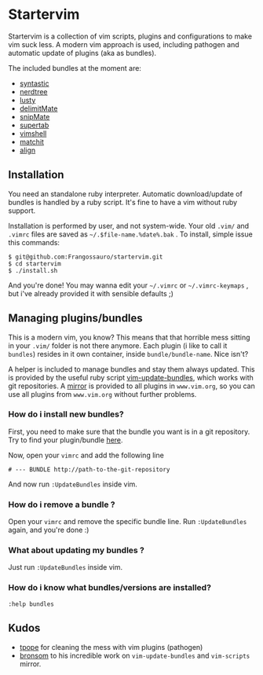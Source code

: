 Startervim
==========

Startervim is a collection of vim scripts, plugins and configurations to make vim suck less. A modern vim
approach is used, including pathogen and automatic update of plugins (aka as bundles).

The included bundles at the moment are:

* [syntastic](http://github.com/scrooloose/syntastic)
* [nerdtree](http://github.com/scrooloose/nerdtree)
* [lusty](http://github.com/sjbach/lusty)
* [delimitMate](http://github.com/Raimondi/delimitMate)
* [snipMate](http://github.com/msanders/snipmate.vim)
* [supertab](http://github.com/ervandew/supertab)
* [vimshell](http://github.com/Shougo/vimshell)
* [matchit](http://github.com/edsono/vim-matchit)
* [align](http://github.com/tsaleh/vim-align)

Installation
------------

You need an standalone ruby interpreter. Automatic download/update of bundles is handled by a ruby script.
It's fine to have a vim without ruby support.

Installation is performed by user, and not system-wide. Your old `.vim/` and `.vimrc` files are saved
as `~/.$file-name.%date%.bak` . To install, simple issue this commands:

    $ git@github.com:Frangossauro/startervim.git
    $ cd startervim
    $ ./install.sh

And you're done! You may wanna edit your `~/.vimrc` or `~/.vimrc-keymaps` , but i've already provided it
with sensible defaults ;)

Managing plugins/bundles
------------------------
   
This is a modern vim, you know? This means that that horrible mess sitting in your `.vim/` folder is not
there anymore. Each plugin (i like to call it `bundles`) resides in it own container, inside `bundle/bundle-name`.
Nice isn't? 

A helper is included to manage bundles and stay them always updated. This is provided by the useful ruby
script [vim-update-bundles](http://github.com/bronson/vim-update-bundles), which works with git
repositories. A [mirror](http://github.com/vim-scripts) is provided to all plugins in `www.vim.org`, 
so you can use all plugins from `www.vim.org` without further problems. 

### How do i install new bundles?

First, you need to make sure that the bundle you want is in a git repository. 
Try to find your plugin/bundle [here](http://github.com/vim-scripts).

Now, open your `vimrc` and add the following line

    # --- BUNDLE http://path-to-the-git-repository

And now run `:UpdateBundles` inside vim.

### How do i remove a bundle ?

Open your `vimrc` and remove the specific bundle line. Run `:UpdateBundles` again, and you're 
done :)

### What about updating my bundles ?

Just run `:UpdateBundles` inside vim.

### How do i know what bundles/versions are installed?

    :help bundles

Kudos
-----

* [tpope](http://github.com/tpope/vim-pathogen) for cleaning the mess with vim plugins (pathogen)
* [bronsom](http://github.com/bronson/) to his incredible work on `vim-update-bundles` and `vim-scripts` mirror.
